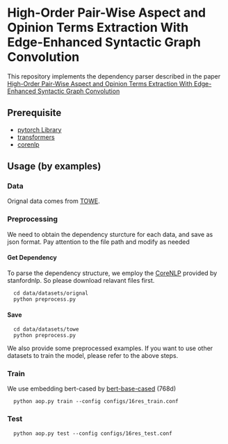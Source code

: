 # High-Order Pair-Wise Aspect and Opinion Terms Extraction With Edge-Enhanced Syntactic Graph Convolution
This repository implements the dependency parser described in the paper [High-Order Pair-Wise Aspect and Opinion Terms Extraction With Edge-Enhanced Syntactic Graph Convolution](https://ieeexplore.ieee.org/document/9478183)
## Prerequisite
* [pytorch Library](https://pytorch.org/)
* [transformers](https://huggingface.co/transformers/model_doc/bert.html)
* [corenlp](https://stanfordnlp.github.io/CoreNLP/)

## Usage (by examples)
### Data
Orignal data comes from [TOWE](https://github.com/NJUNLP/TOWE/tree/master/data).


### Preprocessing
We need to obtain the dependency sturcture for each data, and save as json format.
Pay attention to the file path and modify as needed

#### Get Dependency
To parse the dependency structure, we employ the [CoreNLP](https://stanfordnlp.github.io/CoreNLP/) provided by stanfordnlp.
So please download relavant files first.
```
  cd data/datasets/orignal 
  python preprocess.py
```

#### Save
```
  cd data/datasets/towe 
  python preprocess.py
```

We also provide some preprocessed examples. 
If you want to use other datasets to train the model, please refer to the above steps.

### Train
We use embedding bert-cased by [bert-base-cased](https://huggingface.co/bert-base-cased) (768d)

```
  python aop.py train --config configs/16res_train.conf
```
### Test
```
  python aop.py test --config configs/16res_test.conf
```
